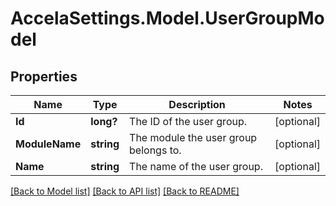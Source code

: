 # AccelaSettings.Model.UserGroupModel
## Properties

Name | Type | Description | Notes
------------ | ------------- | ------------- | -------------
**Id** | **long?** | The ID of the user group. | [optional] 
**ModuleName** | **string** | The module the user group belongs to. | [optional] 
**Name** | **string** | The name of the user group. | [optional] 

[[Back to Model list]](../README.md#documentation-for-models) [[Back to API list]](../README.md#documentation-for-api-endpoints) [[Back to README]](../README.md)

